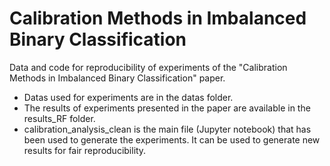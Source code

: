 # Calibration Methods in Imbalanced Binary Classification

Data and code for reproducibility of experiments of the "Calibration Methods in Imbalanced Binary Classification" paper.

* Datas used for experiments are in the datas folder.
* The results of experiments presented in the paper are available in the results_RF folder.
* calibration_analysis_clean is the main file (Jupyter notebook) that has been used to generate the experiments. It can be used to generate new results for fair reproducibility.
